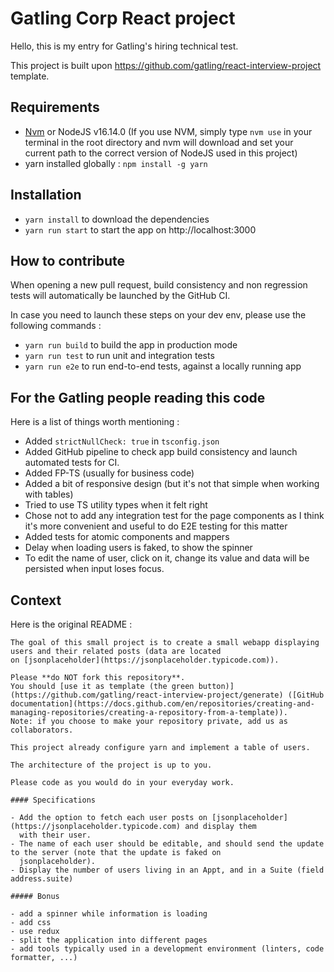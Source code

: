 # Gatling Corp React project

Hello, this is my entry for Gatling's hiring technical test.

This project is built upon https://github.com/gatling/react-interview-project template.

## Requirements

- [Nvm](https://github.com/nvm-sh/nvm) or NodeJS v16.14.0 (If you use NVM, simply type `nvm use` in your terminal in the root directory and nvm will download and set your current path to the correct version of NodeJS used in this project)
- yarn installed globally : `npm install -g yarn`

## Installation

- `yarn install` to download the dependencies
- `yarn run start` to start the app on http://localhost:3000

## How to contribute

When opening a new pull request, build consistency and non regression tests will automatically be launched by the GitHub CI.

In case you need to launch these steps on your dev env, please use the following commands :

- `yarn run build` to build the app in production mode
- `yarn run test` to run unit and integration tests
- `yarn run e2e` to run end-to-end tests, against a locally running app

## For the Gatling people reading this code

Here is a list of things worth mentioning :

- Added `strictNullCheck: true` in `tsconfig.json`
- Added GitHub pipeline to check app build consistency and launch automated tests for CI.
- Added FP-TS (usually for business code)
- Added a bit of responsive design (but it's not that simple when working with tables)
- Tried to use TS utility types when it felt right
- Chose not to add any integration test for the page components as I think it's more convenient and useful to do E2E testing for this matter
- Added tests for atomic components and mappers
- Delay when loading users is faked, to show the spinner
- To edit the name of user, click on it, change its value and data will be persisted when input loses focus.


## Context

Here is the original README :

```
The goal of this small project is to create a small webapp displaying users and their related posts (data are located
on [jsonplaceholder](https://jsonplaceholder.typicode.com)). 

Please **do NOT fork this repository**.
You should [use it as template (the green button)](https://github.com/gatling/react-interview-project/generate) ([GitHub documentation](https://docs.github.com/en/repositories/creating-and-managing-repositories/creating-a-repository-from-a-template)).
Note: if you choose to make your repository private, add us as collaborators.

This project already configure yarn and implement a table of users.

The architecture of the project is up to you.

Please code as you would do in your everyday work.

#### Specifications

- Add the option to fetch each user posts on [jsonplaceholder](https://jsonplaceholder.typicode.com) and display them 
  with their user.
- The name of each user should be editable, and should send the update to the server (note that the update is faked on
  jsonplaceholder).
- Display the number of users living in an Appt, and in a Suite (field address.suite)

##### Bonus

- add a spinner while information is loading
- add css
- use redux
- split the application into different pages
- add tools typically used in a development environment (linters, code formatter, ...)
``` 
